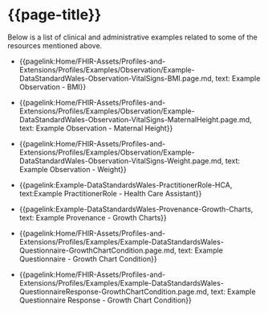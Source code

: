# {{page-title}}

Below is a list of clinical and administrative examples related to some of the resources mentioned above. 

* {{pagelink:Home/FHIR-Assets/Profiles-and-Extensions/Profiles/Examples/Observation/Example-DataStandardWales-Observation-VitalSigns-BMI.page.md, text: Example Observation - BMI}}

* {{pagelink:Home/FHIR-Assets/Profiles-and-Extensions/Profiles/Examples/Observation/Example-DataStandardWales-Observation-VitalSigns-MaternalHeight.page.md, text: Example Observation - Maternal Height}}

* {{pagelink:Home/FHIR-Assets/Profiles-and-Extensions/Profiles/Examples/Observation/Example-DataStandardWales-Observation-VitalSigns-Weight.page.md, text: Example Observation - Weight}}

* {{pagelink:Example-DataStandardsWales-PractitionerRole-HCA, text:Example PractitionerRole - Health Care Assistant}}

* {{pagelink:Example-DataStandardsWales-Provenance-Growth-Charts, text: Example Provenance - Growth Charts}}

* {{pagelink:Home/FHIR-Assets/Profiles-and-Extensions/Profiles/Examples/Example-DataStandardsWales-Questionnaire-GrowthChartCondition.page.md, text: Example Questionnaire - Growth Chart Condition}}

* {{pagelink:Home/FHIR-Assets/Profiles-and-Extensions/Profiles/Examples/Example-DataStandardsWales-QuestionnaireResponse-GrowthChartCondition.page.md, text: Example Questionnaire Response - Growth Chart Condition}}